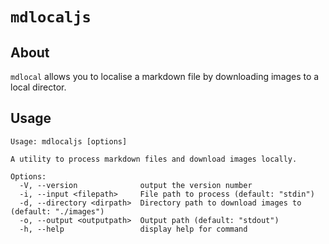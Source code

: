 # `mdlocaljs`

## About

`mdlocal` allows you to localise a markdown file by downloading images to a local director.

## Usage

```shell
Usage: mdlocaljs [options]

A utility to process markdown files and download images locally.

Options:
  -V, --version              output the version number
  -i, --input <filepath>     File path to process (default: "stdin")
  -d, --directory <dirpath>  Directory path to download images to (default: "./images")
  -o, --output <outputpath>  Output path (default: "stdout")
  -h, --help                 display help for command
```
